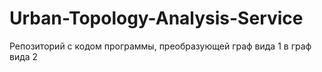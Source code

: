 # Urban-Topology-Analysis-Service

Репозиторий с кодом программы, преобразующей граф вида 1 в граф вида 2
